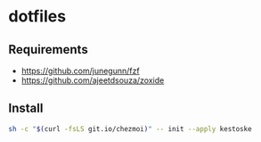 # dotfiles

## Requirements
* https://github.com/junegunn/fzf
* https://github.com/ajeetdsouza/zoxide

## Install
```bash
sh -c "$(curl -fsLS git.io/chezmoi)" -- init --apply kestoske
```
